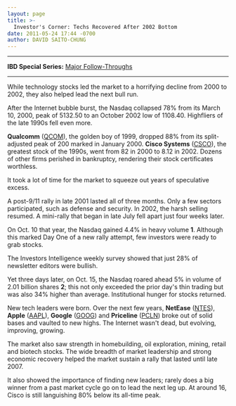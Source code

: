 ```yaml
---
layout: page
title: >-
  Investor's Corner: Techs Recovered After 2002 Bottom
date: 2011-05-24 17:44 -0700
author: DAVID SAITO-CHUNG
---
```





  





---

  

**IBD Special Series:** [Major Follow-Throughs](/NewsAndAnalysis/SpecialReport/572707/201105231515/Major-Follow-Throughs.aspx)  



---


  

While technology stocks led the market to a horrifying decline from 2000 to 2002, they also helped lead the next bull run.

  

After the Internet bubble burst, the Nasdaq collapsed 78% from its March 10, 2000, peak of 5132.50 to an October 2002 low of 1108.40. Highfliers of the late 1990s fell even more.

  

**Qualcomm** ([QCOM](https://research.investors.com/quote.aspx?symbol=QCOM)), the golden boy of 1999, dropped 88% from its split-adjusted peak of 200 marked in January 2000. **Cisco Systems** ([CSCO](https://research.investors.com/quote.aspx?symbol=CSCO)), the greatest stock of the 1990s, went from 82 in 2000 to 8.12 in 2002. Dozens of other firms perished in bankruptcy, rendering their stock certificates worthless.

  

It took a lot of time for the market to squeeze out years of speculative excess.

  

A post-9/11 rally in late 2001 lasted all of three months. Only a few sectors participated, such as defense and security. In 2002, the harsh selling resumed. A mini-rally that began in late July fell apart just four weeks later.

  

On Oct. 10 that year, the Nasdaq gained 4.4% in heavy volume **1**. Although this marked Day One of a new rally attempt, few investors were ready to grab stocks.

  

The Investors Intelligence weekly survey showed that just 28% of newsletter editors were bullish.

  

Yet three days later, on Oct. 15, the Nasdaq roared ahead 5% in volume of 2.01 billion shares **2**; this not only exceeded the prior day's thin trading but was also 34% higher than average. Institutional hunger for stocks returned.

  

New tech leaders were born. Over the next few years, **NetEase** ([NTES](https://research.investors.com/quote.aspx?symbol=NTES)), **Apple** ([AAPL](https://research.investors.com/quote.aspx?symbol=AAPL)), **Google** ([GOOG](https://research.investors.com/quote.aspx?symbol=GOOG)) and **Priceline** ([PCLN](https://research.investors.com/quote.aspx?symbol=PCLN)) broke out of solid bases and vaulted to new highs. The Internet wasn't dead, but evolving, improving, growing.

  

The market also saw strength in homebuilding, oil exploration, mining, retail and biotech stocks. The wide breadth of market leadership and strong economic recovery helped the market sustain a rally that lasted until late 2007.

  

It also showed the importance of finding new leaders; rarely does a big winner from a past market cycle go on to lead the next leg up. At around 16, Cisco is still languishing 80% below its all-time peak.




